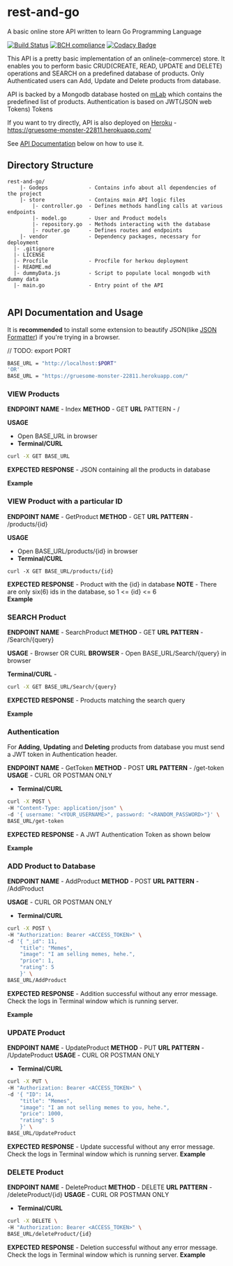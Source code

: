 # rest-and-go
A basic online store API written to learn Go Programming Language

[![Build Status](https://travis-ci.org/jokamjohn/bucket_api.svg?branch=master)](https://travis-ci.org/jokamjohn/bucket_api)
[![BCH compliance](https://bettercodehub.com/edge/badge/jokamjohn/bucket_api?branch=master)](https://bettercodehub.com/)
[![Codacy Badge](https://api.codacy.com/project/badge/Grade/cfda51ef2f8946639eb34b11fa8b5480)](https://www.codacy.com/app/jokamjohn/bucket_api?utm_source=github.com&amp;utm_medium=referral&amp;utm_content=jokamjohn/bucket_api&amp;utm_campaign=Badge_Grade)

This API is a pretty basic implementation of an online(e-commerce) store. It enables you to perform basic CRUD(CREATE, READ, UPDATE and DELETE) operations and SEARCH on a predefined database of products. Only Authenticated users can Add, Update and Delete products from database.

API is backed by a Mongodb database hosted on [mLab](https://mLab.com) which contains the predefined list of products. Authentication is based on JWT(JSON web Tokens) Tokens

If you want to try directly, API is also deployed on [Heroku](https://www.heroku.com) - https://gruesome-monster-22811.herokuapp.com/ 

See [API Documentation]((#api-documentation)) below on how to use it.

## Directory Structure
```
rest-and-go/
    |- Godeps             - Contains info about all dependencies of the project
    |- store              - Contains main API logic files 
        |- controller.go  - Defines methods handling calls at various endpoints
        |- model.go       - User and Product models
        |- repository.go  - Methods interacting with the database
        |- router.go      - Defines routes and endpoints
    |- vendor             - Dependency packages, necessary for deployment
  |- .gitignore
  |- LICENSE
  |- Procfile             - Procfile for herkou deployment
  |- README.md
  |- dummyData.js         - Script to populate local mongodb with dummy data
  |- main.go              - Entry point of the API
  
```


## API Documentation and Usage

It is **recommended** to install some extension to beautify JSON(like [JSON Formatter](https://chrome.google.com/webstore/detail/json-formatter/bcjindcccaagfpapjjmafapmmgkkhgoa)) if you're trying in a browser.

// TODO: export PORT
```sh
BASE_URL = "http://localhost:$PORT"
'OR'
BASE_URL = "https://gruesome-monster-22811.herokuapp.com/"
```

### VIEW Products

**ENDPOINT NAME** - Index
**METHOD** - GET
**URL** PATTERN - /

**USAGE** 
- Open BASE_URL in browser
- **Terminal/CURL**
```sh
curl -X GET BASE_URL
```

**EXPECTED RESPONSE** - JSON containing all the products in database

**Example**



### VIEW Product with a particular ID

**ENDPOINT NAME** - GetProduct
**METHOD** - GET
**URL PATTERN** - /products/{id}

**USAGE**
- Open BASE_URL/products/{id} in browser
- **Terminal/CURL**

```
curl -X GET BASE_URL/products/{id} 
```

**EXPECTED RESPONSE** - Product with the {id} in database
**NOTE** - There are only six(6) ids in the database, so 1 <= {id} <= 6   
**Example**

### SEARCH Product

**ENDPOINT NAME** - SearchProduct
**METHOD** - GET
**URL PATTERN** - /Search/{query}

**USAGE** - Browser OR CURL
**BROWSER** - 
Open BASE_URL/Search/{query} in browser

**Terminal/CURL** -
```sh
curl -X GET BASE_URL/Search/{query}
```
**EXPECTED RESPONSE** - Products matching the search query

**Example**


### Authentication
For **Adding**, **Updating** and **Deleting** products from database you must send a JWT token in Authentication header.

**ENDPOINT NAME** - GetToken
**METHOD** - POST
**URL PATTERN** - /get-token
**USAGE** - CURL OR POSTMAN ONLY
- **Terminal/CURL**
```sh
curl -X POST \
-H "Content-Type: application/json" \
-d '{ username: "<YOUR_USERNAME>", password: "<RANDOM_PASSWORD>"}' \
BASE_URL/get-token
```
**EXPECTED RESPONSE** - A JWT Authentication Token as shown below

**Example**

### ADD Product to Database

**ENDPOINT NAME** - AddProduct
**METHOD** - POST
**URL PATTERN** - /AddProduct

**USAGE** - CURL OR POSTMAN ONLY
- **Terminal/CURL**
```sh
curl -X POST \
-H "Authorization: Bearer <ACCESS_TOKEN>" \
-d '{ "_id": 11, 
    "title": "Memes",
    "image": "I am selling memes, hehe.",          
    "price": 1,
    "rating": 5
    }' \
BASE_URL/AddProduct
```

**EXPECTED RESPONSE** - Addition successful without any error message. Check the logs in Terminal window which is running server. 

**Example**


### UPDATE Product

**ENDPOINT NAME** - UpdateProduct
**METHOD** - PUT
**URL PATTERN** - /UpdateProduct
**USAGE** - CURL OR POSTMAN ONLY
- **Terminal/CURL**
```sh
curl -X PUT \
-H "Authorization: Bearer <ACCESS_TOKEN>" \
-d '{ "ID": 14, 
    "title": "Memes",
    "image": "I am not selling memes to you, hehe.",          
    "price": 1000,
    "rating": 5
    }' \
BASE_URL/UpdateProduct
```
**EXPECTED RESPONSE** - Update successful without any error message. Check the logs in Terminal window which is running server.
**Example**


### DELETE Product


**ENDPOINT NAME** - DeleteProduct
**METHOD** - DELETE
**URL PATTERN** - /deleteProduct/{id}
**USAGE** - CURL OR POSTMAN ONLY
- **Terminal/CURL**
```sh
curl -X DELETE \
-H "Authorization: Bearer <ACCESS_TOKEN>" \
BASE_URL/deleteProduct/{id}
```
**EXPECTED RESPONSE** - Deletion successful without any error message. Check the logs in Terminal window which is running server.
**Example**

